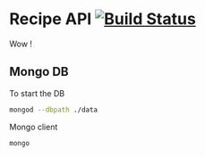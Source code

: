 # Recipe API [![Build Status](https://travis-ci.org/MacTHEgenius/node-recipe-api.svg?branch=master)](https://travis-ci.org/MacTHEgenius/node-recipe-api)

Wow !

## Mongo DB
To start the DB
```bash
mongod --dbpath ./data
```

Mongo client
```bash
mongo
```
